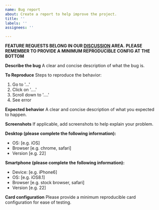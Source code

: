 ```yaml
---
name: Bug report
about: Create a report to help improve the project.
title: ''
labels: ''
assignees: ''

---
```


**FEATURE REQUESTS BELONG IN OUR [DISCUSSION](https://github.com/kinghat/tabbed-card/discussions/categories/feature-requests) AREA.**
**PLEASE REMEMBER TO PROVIDE A MINIMUM REPRODUCIBLE CONFIG AT THE BOTTOM**

**Describe the bug**
A clear and concise description of what the bug is.

**To Reproduce**
Steps to reproduce the behavior:
1. Go to '...'
2. Click on '....'
3. Scroll down to '....'
4. See error

**Expected behavior**
A clear and concise description of what you expected to happen.

**Screenshots**
If applicable, add screenshots to help explain your problem.

**Desktop (please complete the following information):**
 - OS: [e.g. iOS]
 - Browser [e.g. chrome, safari]
 - Version [e.g. 22]

**Smartphone (please complete the following information):**
 - Device: [e.g. iPhone6]
 - OS: [e.g. iOS8.1]
 - Browser [e.g. stock browser, safari]
 - Version [e.g. 22]

**Card configuration**
Please provide a minimum reproducible card configuration for ease of testing.
